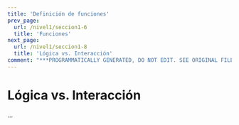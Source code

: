 ```yaml
---
title: 'Definición de funciones'
prev_page:
  url: /nivel1/seccion1-6
  title: 'Funciones'
next_page:
  url: /nivel1/seccion1-8
  title: 'Lógica vs. Interacción'
comment: "***PROGRAMMATICALLY GENERATED, DO NOT EDIT. SEE ORIGINAL FILES IN /content***"
---
```

# Lógica vs. Interacción

...